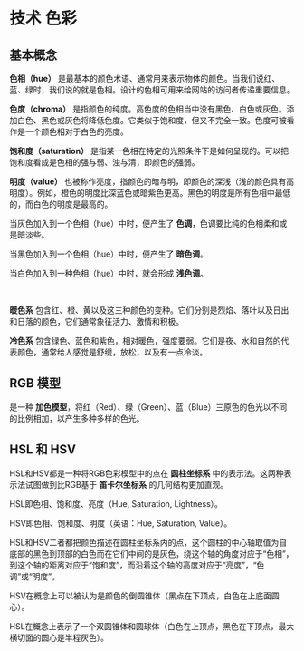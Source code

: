 # 技术 色彩

<!-- toc -->

<!--
  - 基本概念
  - RGB 模型
  - HSL 和 HSV
-->

## 基本概念

**色相（hue）** 是最基本的颜色术语、通常用来表示物体的颜色。当我们说红、蓝、绿时，我们说的就是色相。设计的色相可用来给网站的访问者传递重要信息。

**色度（chroma）** 是指颜色的纯度。高色度的色相当中没有黑色、白色或灰色。添加白色、黑色或灰色将降低色度。它类似于饱和度，但又不完全一致。色度可被看作是一个颜色相对于白色的亮度。

**饱和度（saturation）** 是指某一色相在特定的光照条件下是如何呈现的。可以把饱和度看成是色相的强与弱、浊与清，即颜色的强弱。

**明度（value）** 也被称作亮度，指颜色的暗与明，即颜色的深浅（浅的颜色具有高明度）。例如，橙色的明度比深蓝色或暗紫色更高。黑色的明度是所有色相中最低的，而白色的明度是最高的。

当灰色加入到一个色相（hue）中时，便产生了 **色调**，色调要比纯的色相柔和或是暗淡些。

当黑色加入到一个色相（hue）中时，便产生了 **暗色调**。

当白色加入到一种色相（hue）中时，就会形成 **浅色调**。

<br>

**暖色系** 包含红、橙、黄以及这三种颜色的变种。它们分别是烈焰、落叶以及日出和日落的颜色，它们通常象征活力、激情和积极。

**冷色系** 包含绿色、蓝色和紫色，相对暖色，强度要弱。它们是夜、水和自然的代表颜色，通常给人感觉是舒缓，放松，以及有一点冷淡。

## RGB 模型

是一种 **加色模型**，将红（Red）、绿（Green）、蓝（Blue）三原色的色光以不同的比例相加，以产生多种多样的色光。

## HSL 和 HSV

HSL和HSV都是一种将RGB色彩模型中的点在 **圆柱坐标系** 中的表示法。这两种表示法试图做到比RGB基于 **笛卡尔坐标系** 的几何结构更加直观。

HSL即色相、饱和度、亮度（Hue, Saturation, Lightness）。

HSV即色相、饱和度、明度（英语：Hue, Saturation, Value）。

HSL和HSV二者都把颜色描述在圆柱坐标系内的点，这个圆柱的中心轴取值为自底部的黑色到顶部的白色而在它们中间的是灰色，绕这个轴的角度对应于“色相”，到这个轴的距离对应于“饱和度”，而沿着这个轴的高度对应于“亮度”，“色调”或“明度”。

HSV在概念上可以被认为是颜色的倒圆锥体（黑点在下顶点，白色在上底面圆心）。

HSL在概念上表示了一个双圆锥体和圆球体（白色在上顶点，黑色在下顶点，最大横切面的圆心是半程灰色）。
